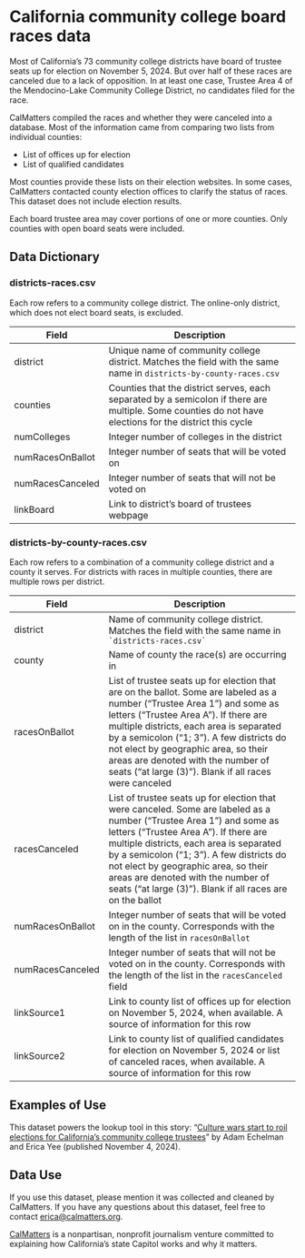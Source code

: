 # California community college board races data

Most of California’s 73 community college districts have board of trustee seats up for election on November 5, 2024. But over half of these races are canceled due to a  lack of opposition. In at least one case, Trustee Area 4 of the Mendocino-Lake Community College District, no candidates filed for the race.

CalMatters compiled the races and whether they were canceled into a database. Most of the information came from comparing two lists from individual counties:
- List of offices up for election
- List of qualified candidates

Most counties provide these lists on their election websites. In some cases, CalMatters contacted county election offices to clarify the status of races. This dataset does not include election results.

Each board trustee area may cover portions of one or more counties. Only counties with open board seats were included.

## Data Dictionary

### districts-races.csv

Each row refers to a community college district. The online-only district, which does not elect board seats, is excluded. 

<table>
  <thead>
    <tr>
      <th>Field</th>
      <th>Description</th>
    </tr>
  </thead>
  <tbody>
    <tr>
      <td>district</td>
      <td>Unique name of community college district. Matches the field with the same name in <code>districts-by-county-races.csv</code>
      </td>
    </tr>
    <tr>
      <td>counties</td>
      <td>Counties that the district serves, each separated by a semicolon if there are multiple. Some counties do not have elections for the district this cycle</td>
    </tr>
    <tr>
      <td>numColleges</td>
      <td>Integer number of colleges in the district</td>
    </tr>
    <tr>
      <td>numRacesOnBallot</td>
      <td>Integer number of seats that will be voted on</td>
    </tr>
    <tr>
      <td>numRacesCanceled</td>
      <td>Integer number of seats that will not be voted on</td>
    </tr>
    <tr>
      <td>linkBoard</td>
      <td>Link to district’s board of trustees webpage</td>
    </tr>
  </tbody>
</table>

### districts-by-county-races.csv

Each row refers to a combination of a community college district and a county it serves. For districts with races in multiple counties, there are multiple rows per district.

<table>
  <thead>
    <tr>
      <th>Field</th>
      <th>Description</th>
    </tr>
  </thead>
  <tbody>
    <tr>
      <td>district</td>
      <td>Name of community college district. Matches the field with the same name in <code>`districts-races.csv`</code>
      </td>
    </tr>
    <tr>
      <td>county</td>
      <td>Name of county the race(s) are occurring in</td>
    </tr>
    <tr>
      <td>racesOnBallot</td>
      <td>List of trustee seats up for election that are on the ballot. Some are labeled as a number (“Trustee Area 1”) and some as letters (“Trustee Area A”). If there are multiple districts, each area is separated by a semicolon (“1; 3”). A few districts do not elect by geographic area, so their areas are denoted with the number of seats (“at large (3)”). Blank if all races were canceled</td>
    </tr>
    <tr>
      <td>racesCanceled</td>
      <td>List of trustee seats up for election that were canceled. Some are labeled as a number (“Trustee Area 1”) and some as letters (“Trustee Area A”). If there are multiple districts, each area is separated by a semicolon (“1; 3”). A few districts do not elect by geographic area, so their areas are denoted with the number of seats (“at large (3)”). Blank if all races are on the ballot</td>
    </tr>
    <tr>
      <td>numRacesOnBallot</td>
      <td>Integer number of seats that will be voted on in the county. Corresponds with the length of the list in <code>racesOnBallot</code></td>
    </tr>
     <tr>
      <td>numRacesCanceled</td>
      <td>Integer number of seats that will not be voted on in the county. Corresponds with the length of the list in the <code>racesCanceled</code> field</td>
    </tr>
    <tr>
      <td>linkSource1</td>
      <td>Link to county list of offices up for election on November 5, 2024, when available. A source of information for this row</td>
    </tr>
    <tr>
      <td>linkSource2</td>
      <td>Link to county list of qualified candidates for election on November 5, 2024 or list of canceled races, when available. A source of information for this row</td>
    </tr>
  </tbody>
</table>

## Examples of Use

This dataset powers the lookup tool in this story: “[Culture wars start to roil elections for California’s community college trustees](https://calmatters.org/education/higher-education/2024/11/california-community-college-3/)” by Adam Echelman and Erica Yee (published November 4, 2024).

## Data Use

If you use this dataset, please mention it was collected and cleaned by CalMatters. If you have any questions about this dataset, feel free to contact erica@calmatters.org.

[CalMatters](https://calmatters.org/) is a nonpartisan, nonprofit journalism venture committed to explaining how California’s state Capitol works and why it matters.


